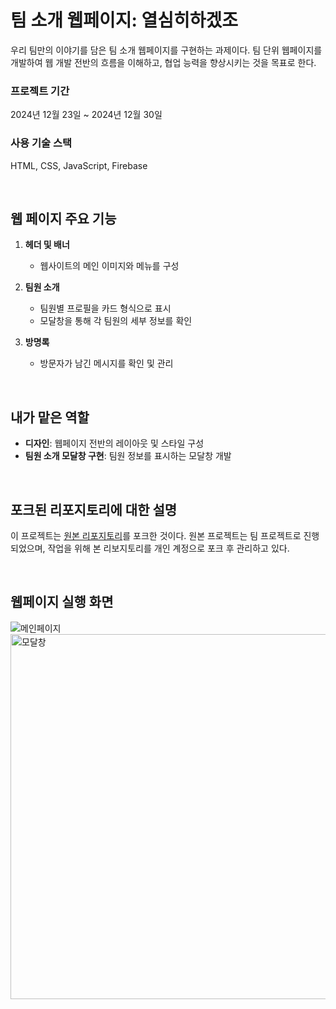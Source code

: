 # 팀 소개 웹페이지: 열심히하겠조
우리 팀만의 이야기를 담은 팀 소개 웹페이지를 구현하는 과제이다. 팀 단위 웹페이지를 개발하여 웹 개발 전반의 흐름을 이해하고, 협업 능력을 향상시키는 것을 목표로 한다.

### 프로젝트 기간
2024년 12월 23일 ~ 2024년 12월 30일

### 사용 기술 스택  
HTML, CSS, JavaScript, Firebase  

<br>

## 웹 페이지 주요 기능
1. **헤더 및 배너**  
   - 웹사이트의 메인 이미지와 메뉴를 구성

2. **팀원 소개**  
   - 팀원별 프로필을 카드 형식으로 표시  
   - 모달창을 통해 각 팀원의 세부 정보를 확인

3. **방명록**  
   - 방문자가 남긴 메시지를 확인 및 관리

<br>

## 내가 맡은 역할
- **디자인**: 웹페이지 전반의 레이아웃 및 스타일 구성  
- **팀원 소개 모달창 구현**: 팀원 정보를 표시하는 모달창 개발

<br>

## 포크된 리포지토리에 대한 설명
이 프로젝트는 [원본 리포지토리](https://github.com/W1Team17/PersonalBio)를 포크한 것이다. 원본 프로젝트는 팀 프로젝트로 진행되었으며, 작업을 위해 본 리보지토리를 개인 계정으로 포크 후 관리하고 있다.

<br>

## 웹페이지 실행 화면
![메인페이지](https://github.com/user-attachments/assets/9285b543-12c0-4c43-8b6c-85784288691a)
<img width="584" alt="모달창" src="https://github.com/user-attachments/assets/c02859d6-5f95-488c-bbc2-71f518331d02" />
